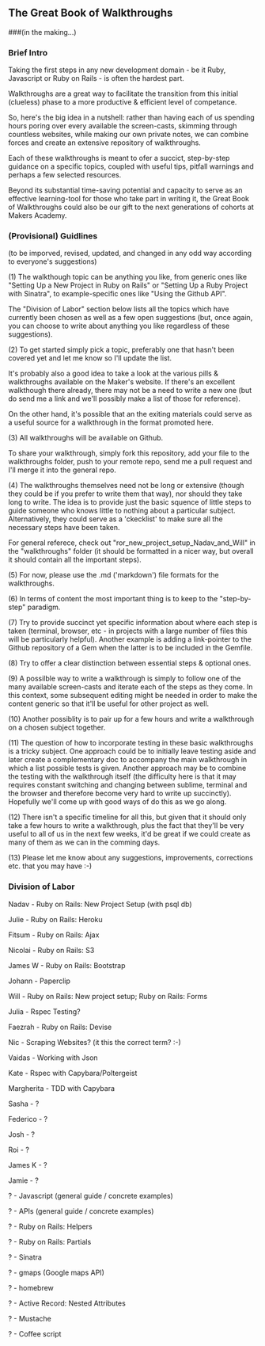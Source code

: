 ## The Great Book of Walkthroughs 
###(in the making...)

### Brief Intro

Taking the first steps in any new development domain - be it Ruby, Javascript or Ruby on Rails - is often the hardest part. 

Walkthroughs are a great way to facilitate the transition from this initial (clueless) phase to a more productive & efficient level of competance. 

So, here's the big idea in a nutshell: rather than having each of us spending hours poring over every available the screen-casts, skimming through countless websites, while making our own private notes, we can combine forces and create an extensive repository of walkthroughs.

Each of these walkthroughs is meant to ofer a succict, step-by-step guidance on a specific topics, coupled with useful tips, pitfall warnings and perhaps a few selected resources. 

Beyond its substantial time-saving potential and capacity to serve as an effective learning-tool for those who take part in writing it, the Great Book of Walkthroughs could also be our gift to the next generations of cohorts at Makers Academy.


### (Provisional) Guidlines

(to be imporved, revised, updated, and changed in any odd way according to everyone's suggestions)

(1) The walkthough topic can be anything you like, from generic ones like "Setting Up a New Project in Ruby on Rails" or "Setting Up a Ruby Project with Sinatra", to example-specific ones like "Using the Github API".

The "Division of Labor" section below lists all the topics which have currently been chosen as well as a few open suggestions (but, once again, you can choose to write about anything you like regardless of these suggestions).

(2) To get started simply pick a topic, preferably one that hasn't been covered yet and let me know so I'll update the list.

It's probably also a good idea to take a look at the various pills & walkthroughs available on the Maker's website. If there's an excellent walkthough there already, there may not be a need to write a new one (but do send me a link and we'll possibly make a list of those for reference). 

On the other hand, it's possible that an the exiting materials could serve as a useful source for a walkthrough in the format promoted here. 

(3) All walkthroughs will be available on Github. 

To share your walkthrough, simply fork this repository, add your file to the walkthroughs folder, push to your remote repo, send me a pull request and I'll merge it into the general repo.

(4) The walkthroughs themselves need not be long or extensive (though they could be if you prefer to write them that way), nor should they take long to write. The idea is to provide just the basic squence of little steps to guide someone who knows little to nothing about a particular subject. Alternatively, they could serve as a 'ckecklist' to make sure all the necessary steps have been taken.

For general referece, check out "ror_new_project_setup_Nadav_and_Will" in the "walkthroughs" folder (it should be formatted in a nicer way, but overall it should contain all the important steps).

(5) For now, please use the .md ('markdown') file formats for the walkthroughs.

(6) In terms of content the most important thing is to keep to the "step-by-step" paradigm.

(7) Try to provide succinct yet specific information about where each step is taken (terminal, browser, etc - in projects with a large number of files this will be particularly helpful). Another example is adding a link-pointer to the Github repository of a Gem when the latter is to be included in the Gemfile.

(8) Try to offer a clear distinction between essential steps & optional ones.

(9) A possilble way to write a walkthrough is simply to follow one of the many available screen-casts and iterate each of the steps as they come. In this context, some subsequent editing might be needed in order to make the content generic so that it'll be useful for other project as well.

(10) Another possiblity is to pair up for a few hours and write a walkthrough on a chosen subject together.

(11) The question of how to incorporate testing in these basic walkthroughs is a tricky subject. One approach could be to initially leave testing aside and later create a complementary doc to accompany the main walkthrough in which a list possible tests is given. Another approach may be to combine the testing with the walkthrough itself (the difficulty here is that it may requires constant switching and changing between sublime, terminal and the browser and therefore become very hard to write up succinctly). Hopefully we'll come up with good ways of do this as we go along.

(12) There isn't a specific timeline for all this, but given that it should only take a few hours to write a walkthrough, plus the fact that they'll be very useful to all of us in the next few weeks, it'd be great if we could create as many of them as we can in the comming days.

(13) Please let me know about any suggestions, improvements, corrections etc. that you may have :-)


### Division of Labor

Nadav	-	Ruby on Rails: New Project Setup (with psql db)

Julie	-	Ruby on Rails:	Heroku

Fitsum	-	Ruby on Rails:	Ajax

Nicolai	-	Ruby on Rails:	S3

James W -	Ruby on Rails: Bootstrap

Johann  -  	Paperclip

Will 	- 	Ruby on Rails: New project setup; Ruby on Rails: Forms

Julia	-	Rspec Testing?

Faezrah	- 	Ruby on Rails: Devise

Nic 	-	Scraping Websites? (it this the correct term? :-)

Vaidas	- 	Working with Json

Kate	-	Rspec with Capybara/Poltergeist

Margherita 	- TDD with Capybara

Sasha 	-	?

Federico	-	?

Josh	-	?

Roi 	-	?

James K   -	?

Jamie	-	?


?   	-	Javascript (general guide / concrete examples)

?   	-	APIs (general guide / concrete examples)

?   	- 	Ruby on Rails: Helpers

?   	- 	Ruby on Rails: Partials

?    	-	Sinatra

?		- 	gmaps (Google maps API)

?		- 	homebrew

?		-	Active Record: Nested Attributes

?		- 	Mustache

?		-  	Coffee script





